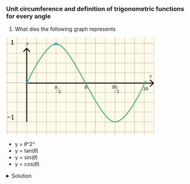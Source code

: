 ### Unit circumference and definition of trigonometric functions for every angle

1. What dies the following graph represents

<img src="./img/graph 1.png" width="400px"/>

- y = 𝜃^2^
- y = tan(𝜃)
- y = sin(𝜃)
- y = cos(𝜃)

<details>
  <summary>Solution</summary>

y = sin(𝜃)

</details>

</br>
